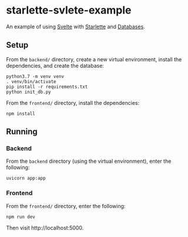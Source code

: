 # starlette-svlete-example

An example of using [Svelte](https://svelte.dev/) with [Starlette](https://www.starlette.io/) and [Databases](https://www.encode.io/databases/).

## Setup 

From the `backend/` directory, create a new virtual environment, install the dependencies, and create the database:

```shell
python3.7 -m venv venv
. venv/bin/activate
pip install -r requirements.txt
python init_db.py
```

From the `frontend/` directory, install the dependencies:

```shell
npm install
```

## Running

### Backend

From the `backend` directory (using the virtual environment), enter the following:

```shell
uvicorn app:app
```

### Frontend
From the `frontend/` directory, enter the following:


```shell
npm run dev
```


Then visit http://localhost:5000.
